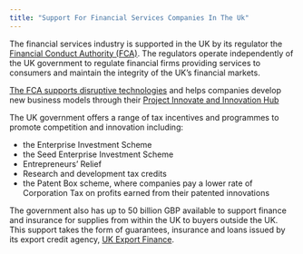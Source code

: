 ```yaml
---
title: "Support For Financial Services Companies In The Uk"
---
```

The financial services industry is supported in the UK by its regulator the [Financial Conduct Authority (FCA)](https://www.fca.org.uk/about/the-fca). The regulators operate independently of the UK government to regulate financial firms providing services to consumers and maintain the integrity of the UK’s financial markets.

[The FCA supports disruptive technologies](https://www.fca.org.uk/news/speeches/uk-fintech-regulating-innovation) and helps companies develop new business models through their [Project Innovate and Innovation Hub](https://www.fca.org.uk/firms/project-innovate-innovation-hub)

The UK government offers a range of tax incentives and programmes to promote competition and innovation including:

- the Enterprise Investment Scheme
- the Seed Enterprise Investment Scheme 
- Entrepreneurs’ Relief 
- Research and development tax credits
- the Patent Box scheme, where companies pay a lower rate of Corporation Tax on profits earned from their patented innovations

The government also has up to 50 billion GBP available to support finance and insurance for   supplies from within the UK to buyers outside the UK. This support takes the form of guarantees, insurance and loans issued by its export credit agency, [UK Export Finance](https://www.gov.uk/government/organisations/uk-export-finance).

